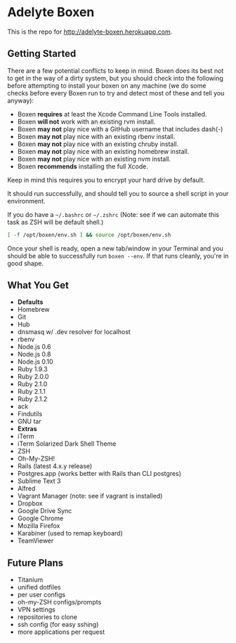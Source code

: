 # Adelyte Boxen

This is the repo for http://adelyte-boxen.herokuapp.com.

## Getting Started

There are a few potential conflicts to keep in mind.
Boxen does its best not to get in the way of a dirty system,
but you should check into the following before attempting to install your
boxen on any machine (we do some checks before every Boxen run to try
and detect most of these and tell you anyway):

* Boxen __requires__ at least the Xcode Command Line Tools installed.
* Boxen __will not__ work with an existing rvm install.
* Boxen __may not__ play nice with a GitHub username that includes dash(-)
* Boxen __may not__ play nice with an existing rbenv install.
* Boxen __may not__ play nice with an existing chruby install.
* Boxen __may not__ play nice with an existing homebrew install.
* Boxen __may not__ play nice with an existing nvm install.
* Boxen __recommends__ installing the full Xcode.


Keep in mind this requires you to encrypt your hard drive by default.

It should run successfully, and should tell you to source a shell script
in your environment.

If you do have a `~/.bashrc` or `~/.zshrc`
(Note:  see if we can automate this task as ZSH will be default shell.)

``` sh
[ -f /opt/boxen/env.sh ] && source /opt/boxen/env.sh
```

Once your shell is ready, open a new tab/window in your Terminal
and you should be able to successfully run `boxen --env`.
If that runs cleanly, you're in good shape.

## What You Get

* __Defaults__
* Homebrew
* Git
* Hub
* dnsmasq w/ .dev resolver for localhost
* rbenv
* Node.js 0.6
* Node.js 0.8
* Node.js 0.10
* Ruby 1.9.3
* Ruby 2.0.0
* Ruby 2.1.0
* Ruby 2.1.1
* Ruby 2.1.2
* ack
* Findutils
* GNU tar
* __Extras__
* iTerm
* iTerm Solarized Dark Shell Theme
* ZSH
* Oh-My-ZSH!
* Rails (latest 4.x.y release)
* Postgres.app (works better with Rails than CLI postgres)
* Sublime Text 3
* Alfred
* Vagrant Manager (note: see if vagrant is installed)
* Dropbox
* Google Drive Sync
* Google Chrome
* Mozilla Firefox
* Karabiner (used to remap keyboard)
* TeamViewer

## Future Plans
* Titanium
* unified dotfiles
* per user configs
* oh-my-ZSH configs/prompts
* VPN settings
* repositories to clone
* ssh config (for easy sshing)
* more applications per request